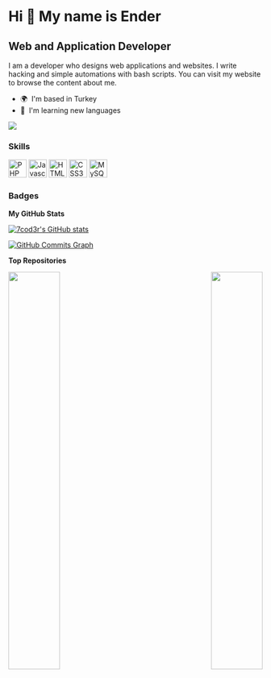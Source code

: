 Hi 👋 My name is Ender
======================

Web and Application Developer
-----------------------------

I am a developer who designs web applications and websites. I write hacking and simple automations with bash scripts. You can visit my website to browse the content about me.

* 🌍  I'm based in Turkey
* 🧠  I'm learning new languages

<a href="https://www.github.com/7cod3r" target="_blank" rel="noreferrer"><img
src="https://img.shields.io/github/followers/7cod3r?logo=github&style=for-the-badge&color=ef4444&labelColor=1c1917" /></a>

### Skills

<p align="left">
<a href="https://www.php.net/" target="_blank" rel="noreferrer"><img src="https://raw.githubusercontent.com/danielcranney/readme-generator/main/public/icons/skills/php-colored.svg" width="36" height="36" alt="PHP" /></a>
<a href="https://developer.mozilla.org/en-US/docs/Web/JavaScript" target="_blank" rel="noreferrer"><img src="https://raw.githubusercontent.com/danielcranney/readme-generator/main/public/icons/skills/javascript-colored.svg" width="36" height="36" alt="Javascript" /></a>
<a href="https://developer.mozilla.org/en-US/docs/Glossary/HTML5" target="_blank" rel="noreferrer"><img src="https://raw.githubusercontent.com/danielcranney/readme-generator/main/public/icons/skills/html5-colored.svg" width="36" height="36" alt="HTML5" /></a>
<a href="https://www.w3.org/TR/CSS/#css" target="_blank" rel="noreferrer"><img src="https://raw.githubusercontent.com/danielcranney/readme-generator/main/public/icons/skills/css3-colored.svg" width="36" height="36" alt="CSS3" /></a>
<a href="https://www.mysql.com/" target="_blank" rel="noreferrer"><img src="https://raw.githubusercontent.com/danielcranney/readme-generator/main/public/icons/skills/mysql-colored.svg" width="36" height="36" alt="MySQL" /></a>
</p>

### Badges

<b>My GitHub Stats</b>

<a href="http://www.github.com/7cod3r"><img src="https://github-readme-stats.vercel.app/api?username=7cod3r&show_icons=true&hide=&count_private=true&title_color=84cc16&text_color=ffffff&icon_color=ef4444&bg_color=1c1917&hide_border=true&show_icons=true" alt="7cod3r's GitHub stats" /></a>

<a href="http://www.github.com/7cod3r"><img src="https://activity-graph.herokuapp.com/graph?username=7cod3r&bg_color=1c1917&color=ffffff&line=ef4444&point=ffffff&area_color=1c1917&area=true&hide_border=true&custom_title=GitHub%20Commits%20Graph" alt="GitHub Commits Graph" /></a>

<b>Top Repositories</b>

<div width="100%" align="center"><a href="https://github.com/7cod3r/brutej" align="left"><img align="left" width="45%" src="https://github-readme-stats.vercel.app/api/pin/?username=7cod3r&repo=brutej&title_color=84cc16&text_color=ffffff&icon_color=ef4444&bg_color=1c1917&hide_border=true&locale=en" /></a><a href="https://github.com/7cod3r/mssploit" align="right"><img align="right" width="45%" src="https://github-readme-stats.vercel.app/api/pin/?username=7cod3r&repo=mssploit&title_color=84cc16&text_color=ffffff&icon_color=ef4444&bg_color=1c1917&hide_border=true&locale=en" /></a></div><br /><br /><br /><br /><br /><br /><br />
